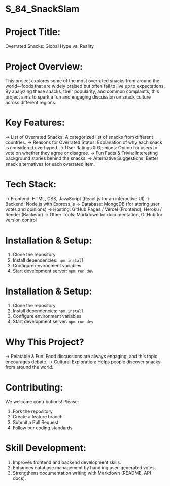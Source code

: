 # S_84_SnackSlam

# Project Title:
Overrated Snacks: Global Hype vs. Reality

# Project Overview:
This project explores some of the most overrated snacks from around the world—foods that are widely praised but often fail to live up to expectations. By analyzing these snacks, their popularity, and common complaints, this project aims to spark a fun and engaging discussion on snack culture across different regions.

# Key Features:
-> List of Overrated Snacks: A categorized list of snacks from different countries.
-> Reasons for Overrated Status: Explanation of why each snack is considered overhyped.
-> User Ratings & Opinions: Option for users to vote on whether they agree or disagree.
-> Fun Facts & Trivia: Interesting background stories behind the snacks.
-> Alternative Suggestions: Better snack alternatives for each overrated item.
# Tech Stack:
-> Frontend: HTML, CSS, JavaScript (React.js for an interactive UI)
-> Backend: Node.js with Express.js
-> Database: MongoDB (for storing user votes and opinions)
-> Hosting: GitHub Pages / Vercel (Frontend), Heroku / Render (Backend)
-> Other Tools: Markdown for documentation, GitHub for version control
# Installation & Setup:
1. Clone the repository
2. Install dependencies: `npm install`
3. Configure environment variables
4. Start development server: `npm run dev`

# Installation & Setup:
1. Clone the repository
2. Install dependencies: `npm install`
3. Configure environment variables
4. Start development server: `npm run dev`
# Why This Project?
-> Relatable & Fun: Food discussions are always engaging, and this topic encourages debate.
-> Cultural Exploration: Helps people discover snacks from around the world.
# Contributing:
We welcome contributions! Please:
1. Fork the repository
2. Create a feature branch
3. Submit a Pull Request
4. Follow our coding standards
# Skill Development:
1) Improves frontend and backend development skills.
2) Enhances database management by handling user-generated votes.
3) Strengthens documentation writing with Markdown (README, API docs).
